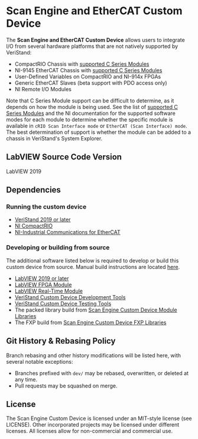 # Scan Engine and EtherCAT Custom Device

The **Scan Engine and EtherCAT Custom Device** allows users to integrate I/O from several hardware platforms that are not natively supported by VeriStand:

- CompactRIO Chassis with [supported C Series Modules](docs/Supported%20Modules.md)
- NI-9145 EtherCAT Chassis with [supported C Series Modules](docs/Supported%20Modules.md)
- User-Defined Variables on CompactRIO and NI-914x FPGAs
- Generic EtherCAT Slaves (beta support with PDO access only)
- NI Remote I/O Modules

Note that C Series Module support can be difficult to determine, as it depends on how the module is being used. See the list of [supported C Series Modules](docs/Supported%20Modules.md) and the NI documentation for the supported software modes for each module to determine whether the specific module is available in `cRIO Scan Interface mode` or `EtherCAT (Scan Interface) mode`. The best determination of support is whether the module can be added to a chassis in VeriStand's System Explorer.

## LabVIEW Source Code Version

LabVIEW 2019

## Dependencies

### Running the custom device

- [VeriStand 2019 or later](https://www.ni.com/en-us/support/downloads/software-products/download.veristand.html)
- [NI CompactRIO](https://www.ni.com/en-us/support/downloads/drivers/download.ni-compactrio.html)
- [NI-Industrial Communications for EtherCAT](https://www.ni.com/en-us/support/downloads/drivers/download.ni-industrial-communications-for-ethercat.html)

### Developing or building from source

The additional software listed below is required to develop or build this custom device from source. Manual build instructions are located [here](docs/Manual%20Build%20Instructions.md).

- [LabVIEW 2019 or later](https://www.ni.com/en-us/support/downloads/software-products/download.labview.html)
- [LabVIEW FPGA Module](https://www.ni.com/en-us/support/downloads/software-products/download.labview-fpga-module.html)
- [LabVIEW Real-Time Module](https://www.ni.com/en-us/support/downloads/software-products/download.labview-real-time-module.html)
- [VeriStand Custom Device Development Tools](https://github.com/ni/niveristand-custom-device-development-tools)
- [VeriStand Custom Device Testing Tools](https://github.com/ni/niveristand-custom-device-testing-tools)
- The packed library build from [Scan Engine Custom Device Module Libraries](https://github.com/ni/niveristand-scan-engine-module-libraries)
- The FXP build from [Scan Engine Custom Device FXP Libraries](https://github.com/ni/niveristand-scan-engine-fxp-libraries)

## Git History & Rebasing Policy
Branch rebasing and other history modifications will be listed here, with several notable exceptions:
- Branches prefixed with `dev/` may be rebased, overwritten, or deleted at any time.
- Pull requests may be squashed on merge.

## License

The Scan Engine Custom Device is licensed under an MIT-style license (see LICENSE). Other incorporated projects may be licensed under different licenses. All licenses allow for non-commercial and commercial use.
